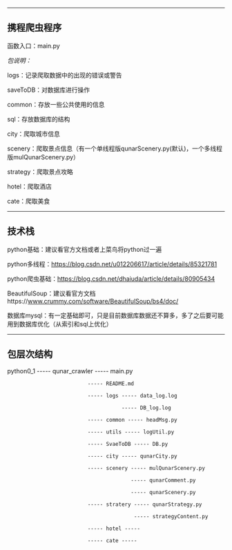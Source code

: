 -----

**携程爬虫程序**
-----

函数入口：main.py

_包说明：_

logs：记录爬取数据中的出现的错误或警告

saveToDB：对数据库进行操作

common：存放一些公共使用的信息

sql：存放数据库的结构

city：爬取城市信息

scenery：爬取景点信息（有一个单线程版qunarScenery.py(默认)，一个多线程版mulQunarScenery.py）

strategy：爬取景点攻略

hotel：爬取酒店

cate：爬取美食

-----

****技术栈****
-----

python基础：建议看官方文档或者上菜鸟将python过一遍

python多线程：https://blog.csdn.net/u012206617/article/details/85321781

python爬虫基础：https://blog.csdn.net/dhaiuda/article/details/80905434

BeautifulSoup：建议看官方文档https://www.crummy.com/software/BeautifulSoup/bs4/doc/

数据库mysql：有一定基础即可，只是目前数据库数据还不算多，多了之后要可能用到数据库优化（从索引和sql上优化）

-----
**包层次结构**
-----
python0_1 ----- qunar_crawler ----- main.py

                              ----- README.md
                      
                              ----- logs ----- data_log.log
                      
                                         ----- DB_log.log
                                 
                              ----- common ----- headMsg.py
                      
                              ----- utils ----- logUtil.py
                      
                              ----- SvaeToDB ----- DB.py
                      
                              ----- city ----- qunarCity.py
                      
                              ----- scenery ----- mulQunarScenery.py
                      
                                            ----- qunarComment.py
                                    
                                            ----- qunarScenery.py
                      
                              ----- stratery ----- qunarStrategy.py
                      
                                             ----- strategyContent.py
                      
                              ----- hotel ----- 
                      
                              ----- cate ----- 